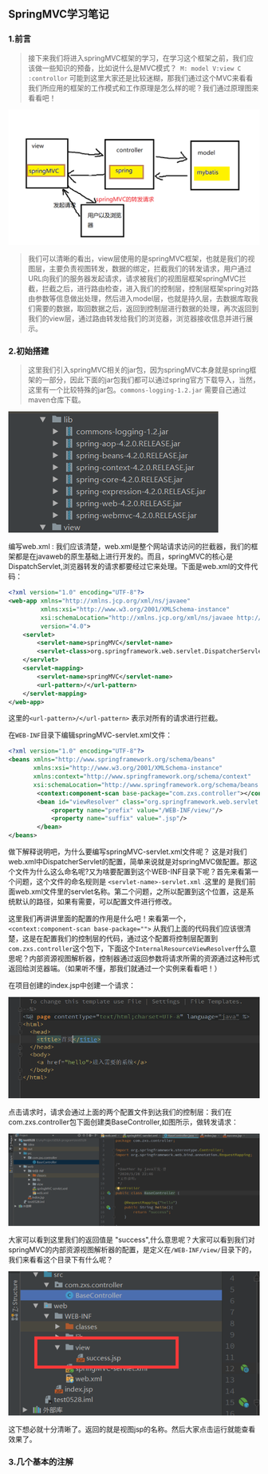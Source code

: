 ## SpringMVC学习笔记

### 1.前言



> 接下来我们将进入springMVC框架的学习，在学习这个框架之前，我们应该做一些知识的预备，比如说什么是MVC模式？``` M: model V:view C :controllor``` 可能到这里大家还是比较迷糊，那我们通过这个MVC来看看我们所应用的框架的工作模式和工作原理是怎么样的呢？我们通过原理图来看看吧！

![image-20200528214029882](one\image-20200528214029882.png)

> 我们可以清晰的看出，view层使用的是springMVC框架，也就是我们的视图层，主要负责视图转发，数据的绑定，拦截我们的转发请求，用户通过URL向我们的服务器发起请求，请求被我们的视图层框架springMVC拦截，拦截之后，进行路由检查，进入我们的控制层，控制层框架spring对路由参数等信息做出处理，然后进入model层，也就是持久层，去数据库取我们需要的数据，取回数据之后，返回到控制层进行数据的处理，再次返回到我们的view层，通过路由转发给我们的浏览器，浏览器接收信息并进行展示。

###  2.初始搭建 

> 这里我们引入springMVC相关的jar包，因为springMVC本身就是spring框架的一部分，因此下面的jar包我们都可以通过spring官方下载导入，当然，这里有一个比较特殊的jar包。```commons-logging-1.2.jar``` 需要自己通过maven仓库下载。

![image-20200528225400494](one\image-20200528225400494.png)

编写web.xml : 我们应该清楚，web.xml是整个网站请求访问的拦截器，我们的框架都是在javaweb的原生基础上进行开发的。而且，springMVC的核心是DispatchServlet,浏览器转发的请求都要经过它来处理。下面是web.xml的文件代码：   

```xml
<?xml version="1.0" encoding="UTF-8"?>
<web-app xmlns="http://xmlns.jcp.org/xml/ns/javaee"
         xmlns:xsi="http://www.w3.org/2001/XMLSchema-instance"
         xsi:schemaLocation="http://xmlns.jcp.org/xml/ns/javaee http://xmlns.jcp.org/xml/ns/javaee/web-app_4_0.xsd"
         version="4.0">
    <servlet>
        <servlet-name>springMVC</servlet-name>
        <servlet-class>org.springframework.web.servlet.DispatcherServlet</servlet-class>
    </servlet>
    <servlet-mapping>
        <servlet-name>springMVC</servlet-name>
        <url-pattern>/</url-pattern>
    </servlet-mapping>
</web-app>
```

 这里的```<url-pattern>/</url-pattern>``` 表示对所有的请求进行拦截。

在```WEB-INF```目录下编辑springMVC-servlet.xml文件：

```xml
<?xml version="1.0" encoding="UTF-8"?>
<beans xmlns="http://www.springframework.org/schema/beans"
       xmlns:xsi="http://www.w3.org/2001/XMLSchema-instance"
       xmlns:context="http://www.springframework.org/schema/context"
       xsi:schemaLocation="http://www.springframework.org/schema/beans http://www.springframework.org/schema/beans/spring-beans.xsd http://www.springframework.org/schema/context http://www.springframework.org/schema/context/spring-context.xsd">
        <context:component-scan base-package="com.zxs.controller"></context:component-scan>
        <bean id="viewResolver" class="org.springframework.web.servlet.view.InternalResourceViewResolver">
            <property name="prefix" value="/WEB-INF/view/"/>
            <property name="suffix" value=".jsp"/>
        </bean>
</beans>
```

做下解释说明吧，为什么要编写springMVC-servlet.xml文件呢？ 这是对我们web.xml中DispatcherServlet的配置，简单来说就是对springMVC做配置。那这个文件为什么这么命名呢?又为啥要配置到这个WEB-INF目录下呢？首先来看第一个问题，这个文件的命名规则是 ```<servlet-name>-servlet.xml``` .这里的 <servlet-name>是我们前面web.xml文件里的servlet名称。第二个问题，之所以配置到这个位置，这是系统默认的路径，如果有需要，可以配置文件进行修改。

这里我们再讲讲里面的配置的作用是什么吧！来看第一个，``` <context:component-scan base-package="">``` 从我们上面的代码我们应该很清楚，这是在配置我们的控制层的代码，通过这个配置将控制层配置到```com.zxs.controller```这个包下，下面这个```InternalResourceViewResolver```什么意思呢？内部资源视图解析器，控制器通过返回参数将请求所需的资源通过这种形式返回给浏览器端。（如果听不懂，那我们就通过一个实例来看看吧！） 

在项目创建的index.jsp中创建一个请求：   

![](one\image-20200528233053815.png) 

点击请求时，请求会通过上面的两个配置文件到达我们的控制层：我们在com.zxs.controller包下面创建类BaseController,如图所示，做转发请求：

![](one\image-20200528233419951.png)

大家可以看到这里我们的返回值是 "success",什么意思呢？大家可以看到我们对springMVC的内部资源视图解析器的配置，是定义在```/WEB-INF/view/```目录下的，我们来看看这个目录下有什么呢？

![image-20200528233949021](one\image-20200528233949021.png)

这下想必就十分清晰了。返回的就是视图jsp的名称。然后大家点击运行就能查看效果了。

### 3.几个基本的注解

